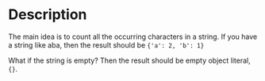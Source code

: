 # Description
The main idea is to count all the occurring characters in a string. If you have a string like aba, then the result should be ```{'a': 2, 'b': 1}```

What if the string is empty? Then the result should be empty object literal, ```{}```.